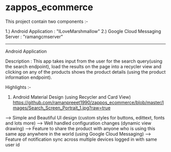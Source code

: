 ﻿# zappos_ecommerce

This project contain two components :-

1.) Android Application : "ILoveMarshmallow"
2.) Google Cloud Messaging Server : "ramangcmserver"

--------------------------------------------------------
Android Application

Description : This app takes input from the user for the search query(using the search endpoint), load the results on the page into a recycler view and clicking on any of the products shows the product details (using the product information endpoint).

Highlights :-
1. Android Material Design (using Recycler and Card View) 
https://github.com/ramanpreeet1990/zappos_ecommerce/blob/master/Images/Search_Screen_Portrait_1.jpg?raw=true

--> Simple and Beautiful UI design (custom styles for buttons, edittext, fonts and lots more)
--> Well handled configuration changes (dynamic view drawing)
--> Feature to share the product with anyone who is using this same app anywhere in the world (using Google Cloud Messaging)
--> Feature of notification sync across multiple devices logged in with same user id

